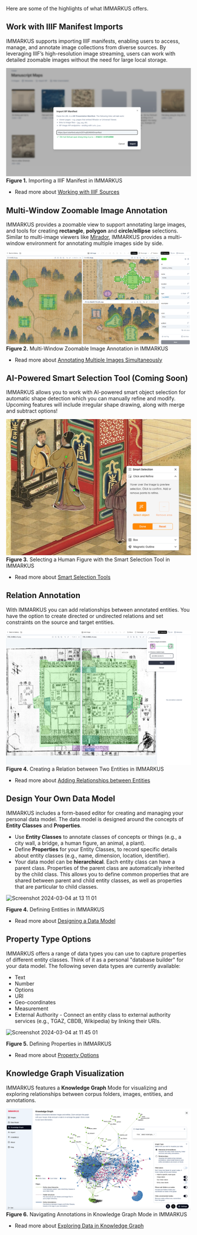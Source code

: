 Here are some of the highlights of what IMMARKUS offers.

## Work with IIIF Manifest Imports

IMMARKUS supports importing IIIF manifests, enabling users to access, manage, and annotate image collections from diverse sources. By leveraging IIIF’s high-resolution image streaming, users can work with detailed zoomable images without the need for large local storage.

![01-fig1](update-images/01_overview_fig1.png)
**Figure 1.** Importing a IIIF Manifest in IMMARKUS

* Read more about [Working with IIIF Sources](02-Importing-Images#working-with-iiif-sources)

## Multi-Window Zoomable Image Annotation

IMMARKUS provides a zoomable view to support annotating large images, and tools for creating __rectangle__, __polygon__ and __circle/ellipse__ selections. Similar to multi-image viewers like [Mirador](https://projectmirador.org/), IMMARKUS provides a multi-window environment for annotating multiple images side by side.


![01-fig2](update-images/01_overview_fig2.png)
**Figure 2.** Multi-Window Zoomable Image Annotation in IMMARKUS

* Read more about [Annotating Multiple Images Simultaneously](https://github.com/rsimon/immarkus/wiki/05-Annotating-Images#annotating-multiple-images-simultaneously)

## AI-Powered Smart Selection Tool (Coming Soon)

IMMARKUS allows you to work with AI-powered smart object selection for automatic shape detection which you can manually refine and modify. Upcoming features will include irregular shape drawing, along with merge and subtract options!

![01-fig3](update-images/01_overview_fig3.jpg)
**Figure 3.** Selecting a Human Figure with the Smart Selection Tool in IMMARKUS

* Read more about [Smart Selection Tools](05-Annotating-Images#🛠️-smart-selection-tools)

## Relation Annotation 

With IMMARKUS you can add relationships between annotated entities. You have the option to create directed or undirected relations and set constraints on the source and target entities.

![01-fig4](update-images/01_overview_fig4.png)
**Figure 4.** Creating a Relation between Two Entities in IMMARKUS

* Read more about [Adding Relationships between Entities](05-Annotating-Images#adding-relationships-between-entities)


## Design Your Own Data Model

IMMARKUS includes a form-based editor for creating and managing your personal data model. The data model is designed around the concepts of **Entity Classes** and **Properties**.

- Use __Entity Classes__ to annotate classes of concepts or things (e.g., a city wall, a bridge, a human figure, an animal, a plant).
- Define __Properties__ for your Entity Classes, to record specific details about entity classes (e.g., name, dimension, location, identifier). 
- Your data model can be __hierarchical__. Each entity class can have a parent class. Properties of the parent class are automatically inherited by the child class. This allows you to define common properties that are shared between parent and child entity classes, as well as properties that are particular to child classes.

<img width="958" alt="Screenshot 2024-03-04 at 13 11 01" src="https://github.com/rsimon/immarkus/assets/160752064/b8d54fa9-53dc-414e-b291-d62f46b76a9b">

**Figure 4.** Defining Entities in IMMARKUS


* Read more about [Designing a Data Model](https://github.com/rsimon/immarkus/wiki/04-Designing-a-Data-Model)

## Property Type Options

IMMARKUS offers a range of data types you can use to capture properties of different entity classes. Think of it as a personal "database builder" for your data model. The following seven data types are currently available:

- Text 
- Number
- Options
- URI
- Geo-coordinates
- Measurement 
- External Authority - Connect an entity class to external authority services (e.g., TGAZ, CBDB, Wikipedia) by linking their URIs.

<img width="978" alt="Screenshot 2024-03-04 at 11 45 01" src="https://github.com/rsimon/immarkus/assets/160752064/996cd609-c1c3-4a96-b51c-f7ee376e3a7a">

**Figure 5.** Defining Properties in IMMARKUS

* Read more about [Property Options](https://github.com/rsimon/immarkus/wiki/04-Designing-a-Data-Model#property-options)


## Knowledge Graph Visualization
IMMARKUS features a **Knowledge Graph** Mode for visualizing and exploring relationships between corpus folders, images, entities, and annotations.

![01-fig6](update-images/01_overview_fig6.png)
**Figure 6.** Navigating Annotations in Knowledge Graph Mode in IMMARKUS

* Read more about [Exploring Data in Knowledge Graph](07-Exploring-Data-in-Knowledge-Graph.md)
